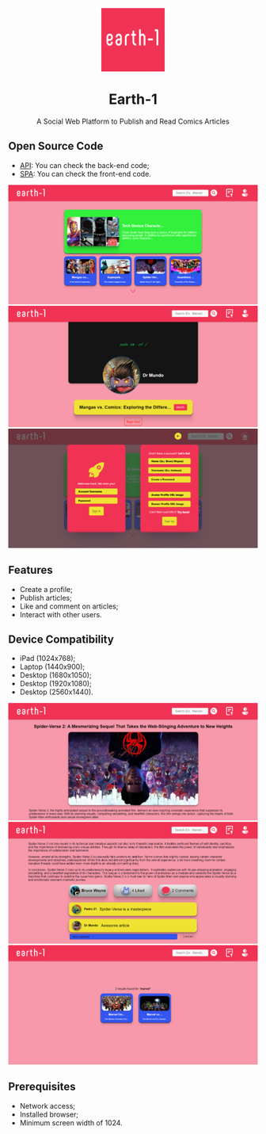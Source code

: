 <div align="center">
    <img src="./logo.png" width="128" height="128" style="display: block; margin: 0 auto"/>
    <h1>Earth-1</h1>
    <p>A Social Web Platform to Publish and Read Comics Articles</p>
</div>

## Open Source Code
- [API](https://github.com/pedrjose/earth-1): You can check the back-end code;
- [SPA](https://github.com/pedrjose/earth1-spa): You can check the front-end code.

<p align="center">
  <img src="./screen-1.png" />
  <img src="./screen-2.png" />
  <img src="./screen-6.png" />
</p>

## Features
- Create a profile;
- Publish articles;
- Like and comment on articles;
- Interact with other users.

## Device Compatibility
- iPad (1024x768);
- Laptop (1440x900);
- Desktop (1680x1050);
- Desktop (1920x1080);
- Desktop (2560x1440).

<p align="center">
  <img src="./screen-3.png" />
  <img src="./screen-4.png" />
  <img src="./screen-5.png" />
</p>

## Prerequisites
- Network access;
- Installed browser;
- Minimum screen width of 1024.
